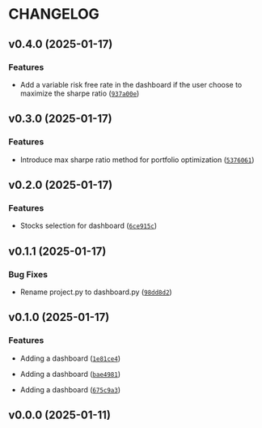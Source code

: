 # CHANGELOG


## v0.4.0 (2025-01-17)

### Features

- Add a variable risk free rate in the dashboard if the user choose to maximize the sharpe ratio
  ([`937a00e`](https://github.com/maximelorenzo/python_project/commit/937a00e6362376d577f38721328e8fe2aad15727))


## v0.3.0 (2025-01-17)

### Features

- Introduce max sharpe ratio method for portfolio optimization
  ([`5376061`](https://github.com/maximelorenzo/python_project/commit/5376061c64320c7c379762ed6c2b3d8f8c3934f6))


## v0.2.0 (2025-01-17)

### Features

- Stocks selection for dashboard
  ([`6ce915c`](https://github.com/maximelorenzo/python_project/commit/6ce915c6d5bf4c796b863f7aeed8367aaea6006c))


## v0.1.1 (2025-01-17)

### Bug Fixes

- Rename project.py to dashboard.py
  ([`98dd8d2`](https://github.com/maximelorenzo/python_project/commit/98dd8d2c230efc9071bcabbfc133ff0669bf7366))


## v0.1.0 (2025-01-17)

### Features

- Adding a dashboard
  ([`1e81ce4`](https://github.com/maximelorenzo/python_project/commit/1e81ce4ce498a6663c2ab7dd5b186903099b9b84))

- Adding a dashboard
  ([`bae4981`](https://github.com/maximelorenzo/python_project/commit/bae49814f8ab04e43e361caa5f3f3d7d29534128))

- Adding a dashboard
  ([`675c9a3`](https://github.com/maximelorenzo/python_project/commit/675c9a30c0e5d3cda0db8d7e7da5abd8f3a727ae))


## v0.0.0 (2025-01-11)

